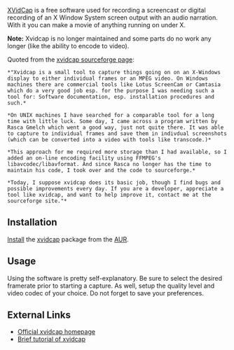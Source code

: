 [XVidCap](http://xvidcap.sourceforge.net/) is a free software used for recording a screencast or digital recording of an X Window System screen output with an audio narration. With it you can make a movie of anything running on under X.

**Note:** Xvidcap is no longer maintained and some parts do no work any longer (like the ability to encode to video).

Quoted from the [xvidcap sourceforge page](http://xvidcap.sourceforge.net/):

	*"Xvidcap is a small tool to capture things going on on an X-Windows display to either individual frames or an MPEG video. On Windows machines there are commercial tools like Lotus ScreenCam or Camtasia which do a very good job esp. for the purpose I was needing such a tool for: Software documentation, esp. installation procedures and such.*

	*On UNIX machines I have searched for a comparable tool for a long time with little luck. Some day, I came across a program written by Rasca Gmelch which went a good way, just not quite there. It was able to capture to individual frames and save them in indivdual screenshots (which can be converted into a video with tools like transcode.)*

	*This approach for me required more storage than I had available, so I added an on-line encoding facility using FFMPEG's libavcodec/libavformat. And since Rasca no longer has the time to maintain his code, I took over and the code to sourceforge.*

	*Today, I suppose xvidcap does its basic job, though I find bugs and possible improvements every day. If you are a developer, appreciate a tool like xvidcap, and want to help improve it, contact me at the sourceforge site."*

## Installation

[Install](/index.php/Install "Install") the [xvidcap](https://aur.archlinux.org/packages/xvidcap/) package from the [AUR](/index.php/AUR "AUR").

## Usage

Using the software is pretty self-explanatory. Be sure to select the desired framerate prior to starting a capture. As well, setup the quality level and video codec of your choice. Do not forget to save your preferences.

## External Links

*   [Official xvidcap homepage](http://xvidcap.sourceforge.net/)
*   [Brief tutorial of xvidcap](http://tombuntu.com/index.php/2007/11/06/record-your-screen-with-xvidcap/)